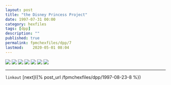 ```yaml
---
layout: post
title: "the Disney Princess Project"
date: 1997-07-31 00:00
category: hexfiles
tags: [dpp]
description: ""
published: true
permalink: fpmchexfiles/dpp/7
lastmod:	2020-05-01 08:04
---
```


<img src="{{ site.url }}/assets/img/dpp-01.jpg" maxwidth="1000" />

<img src="{{ site.url }}/assets/img/dpp-02.jpg" maxwidth="1000" />

<img src="{{ site.url }}/assets/img/dpp-03.jpg" maxwidth="1000" />

<img src="{{ site.url }}/assets/img/dpp-04.jpg" maxwidth="1000" />

<img src="{{ site.url }}/assets/img/dpp-05.jpg" maxwidth="1000" />

<img src="{{ site.url }}/assets/img/dpp-06.jpg" maxwidth="1000" />

<img src="{{ site.url }}/assets/img/dpp-07.jpg" maxwidth="1000" />


*****

`linkout`
[next]({% post_url /fpmchexfiles/dpp/1997-08-23-8 %})

